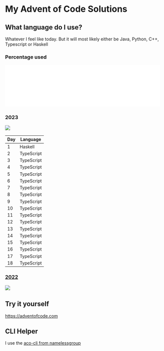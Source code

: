 # My Advent of Code Solutions



## What language do I use?
Whatever I feel like today. But it will most likely either be Java, Python, C++, Typescript or Haskell
### Percentage used
![Metrics](/visuals/github-metrics.svg)

<h3>2023</h3>

![](https://img.shields.io/badge/stars%20⭐-36-yellow)

|Day|Language|
|--|--|
|1|Haskell|
|2|TypeScript|
|3|TypeScript|
|4|TypeScript|
|5|TypeScript|
|6|TypeScript|
|7|TypeScript|
|8|TypeScript|
|9|TypeScript|
|10|TypeScript|
|11|TypeScript|
|12|TypeScript|
|13|TypeScript|
|14|TypeScript|
|15|TypeScript|
|16|TypeScript|
|17|TypeScript|
|18|TypeScript|

<h3><a href="2022/README.md">2022</a></h3>

![](https://img.shields.io/badge/stars%20⭐-36-yellow)

## Try it yourself
https://adventofcode.com

## CLI Helper
I use the [aco-cli from namelessgroup](https://github.com/NamelessGroup/AdventOfCode-CLI)
